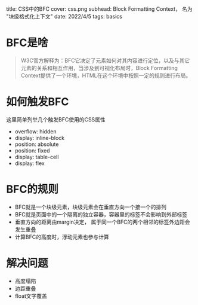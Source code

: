 <describe>
  title: CSS中的BFC
  cover: css.png
  subhead: Block Formatting Context， 名为 "块级格式化上下文"
  date: 2022/4/5
  tags: basics
</describe>


# BFC是啥

> W3C官方解释为：BFC它决定了元素如何对其内容进行定位，以及与其它元素的关系和相互作用，当涉及到可视化布局时，Block Formatting Context提供了一个环境，HTML在这个环境中按照一定的规则进行布局。

# 如何触发BFC
这里简单列举几个触发BFC使用的CSS属性

- overflow: hidden
- display: inline-block
- position: absolute
- position: fixed
- display: table-cell
- display: flex

# BFC的规则

- BFC就是一个块级元素，块级元素会在垂直方向一个接一个的排列
- BFC就是页面中的一个隔离的独立容器，容器里的标签不会影响到外部标签
- 垂直方向的距离由margin决定， 属于同一个BFC的两个相邻的标签外边距会发生重叠
- 计算BFC的高度时，浮动元素也参与计算


# 解决问题
- 高度塌陷
- 边距重叠
- float文字覆盖
